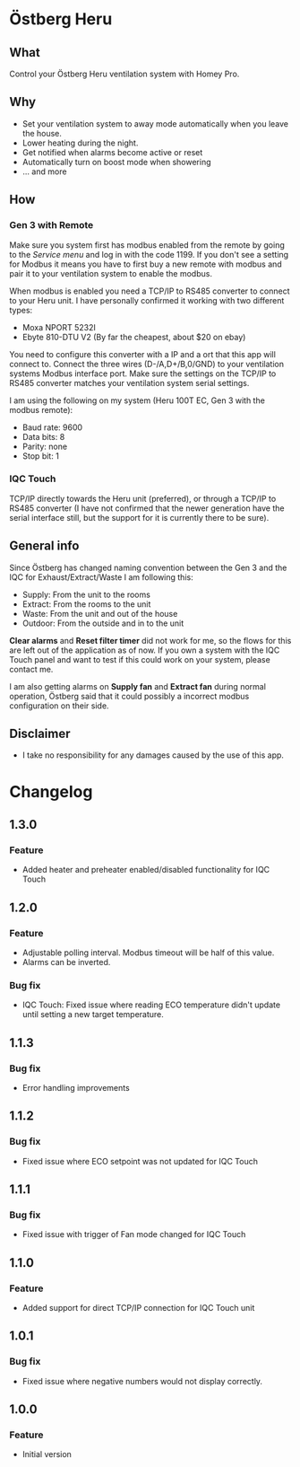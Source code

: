# Östberg Heru

## What

Control your Östberg Heru ventilation system with Homey Pro.

## Why

-   Set your ventilation system to away mode automatically when you leave the house.
-   Lower heating during the night.
-   Get notified when alarms become active or reset
-   Automatically turn on boost mode when showering
-   ... and more

## How

### Gen 3 with Remote

Make sure you system first has modbus enabled from the remote by going to the _Service menu_ and log in with the code 1199. If you don't see a setting for Modbus it means you have to first buy a new remote with modbus and pair it to your ventilation system to enable the modbus.

When modbus is enabled you need a TCP/IP to RS485 converter to connect to your Heru unit. I have personally confirmed it working with two different types:

-   Moxa NPORT 5232I
-   Ebyte 810-DTU V2 (By far the cheapest, about $20 on ebay)

You need to configure this converter with a IP and a ort that this app will connect to. Connect the three wires (D-/A,D+/B,0/GND) to your ventilation systems Modbus interface port. Make sure the settings on the TCP/IP to RS485 converter matches your ventilation system serial settings.

I am using the following on my system (Heru 100T EC, Gen 3 with the modbus remote):

-   Baud rate: 9600
-   Data bits: 8
-   Parity: none
-   Stop bit: 1

### IQC Touch

TCP/IP directly towards the Heru unit (preferred), or through a TCP/IP to RS485 converter (I have not confirmed that the newer generation have the serial interface still, but the support for it is currently there to be sure).

## General info

Since Östberg has changed naming convention between the Gen 3 and the IQC for Exhaust/Extract/Waste I am following this:

-   Supply: From the unit to the rooms
-   Extract: From the rooms to the unit
-   Waste: From the unit and out of the house
-   Outdoor: From the outside and in to the unit

**Clear alarms** and **Reset filter timer** did not work for me, so the flows for this are left out of the application as of now. If you own a system with the IQC Touch panel and want to test if this could work on your system, please contact me.

I am also getting alarms on **Supply fan** and **Extract fan** during normal operation, Östberg said that it could possibly a incorrect modbus configuration on their side.

## Disclaimer

-   I take no responsibility for any damages caused by the use of this app.

# Changelog

## 1.3.0

### Feature
-   Added heater and preheater enabled/disabled functionality for IQC Touch

## 1.2.0

### Feature

-   Adjustable polling interval. Modbus timeout will be half of this value.
-   Alarms can be inverted.

### Bug fix

-   IQC Touch: Fixed issue where reading ECO temperature didn't update until setting a new target temperature.

## 1.1.3

### Bug fix

-   Error handling improvements

## 1.1.2

### Bug fix

-   Fixed issue where ECO setpoint was not updated for IQC Touch

## 1.1.1

### Bug fix

-   Fixed issue with trigger of Fan mode changed for IQC Touch

## 1.1.0

### Feature

-   Added support for direct TCP/IP connection for IQC Touch unit

## 1.0.1

### Bug fix

-   Fixed issue where negative numbers would not display correctly.

## 1.0.0

### Feature

-   Initial version
